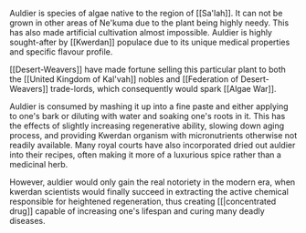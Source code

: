 Auldier is species of algae native to the region of [[Sa'lah]]. It can not be grown in other areas of Ne'kuma due to the plant being highly needy. This has also made artificial cultivation almost impossible. Auldier is highly sought-after by [[Kwerdan]] populace due to its unique medical properties and specific flavour profile.

[[Desert-Weavers]] have made fortune selling this particular plant to both the [[United Kingdom of Kal'vah]] nobles and [[Federation of Desert-Weavers]] trade-lords, which consequently would spark [[Algae War]].

Auldier is consumed by mashing it up into a fine paste and either applying to one's bark or diluting with water and soaking one's roots in it. This has the effects of slightly increasing regenerative ability, slowing down aging process, and providing Kwerdan organism with micronutrients otherwise not readily available. Many royal courts have also incorporated dried out auldier into their recipes, often making it more of a luxurious spice rather than a medicinal herb.

However, auldier would only gain the real notoriety in the modern era, when kwerdan scientists would finally succeed in extracting the active chemical responsible for heightened regeneration, thus creating [[|concentrated drug]] capable of increasing one's lifespan and curing many deadly diseases.